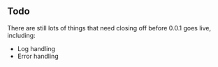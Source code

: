 ## Todo ##

There are still lots of things that need closing off before 0.0.1 goes live, including:

  * Log handling
  * Error handling

